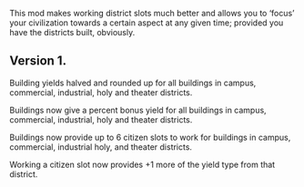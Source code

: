 

This mod makes working district slots much better and allows you to ‘focus’ your civilization towards a certain aspect at any given time; provided you have the districts built, obviously.


## Version 1.
Building yields halved and rounded up for all buildings in campus, commercial, industrial, holy and theater districts.


Buildings now give a percent bonus yield for all buildings in campus, commercial, industrial, holy and theater districts.


Buildings now provide up to 6 citizen slots to work for buildings in campus, commercial, industrial holy, and theater districts.


Working a citizen slot now provides +1 more of the yield type from that district.

